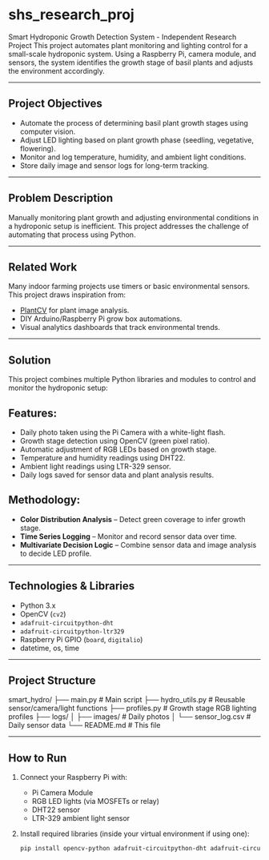 # shs_research_proj
Smart Hydroponic Growth Detection System - Independent Research Project
This project automates plant monitoring and lighting control for a small-scale hydroponic system. Using a Raspberry Pi, camera module, and sensors, the system identifies the growth stage of basil plants and adjusts the environment accordingly.

---

## Project Objectives

- Automate the process of determining basil plant growth stages using computer vision.
- Adjust LED lighting based on plant growth phase (seedling, vegetative, flowering).
- Monitor and log temperature, humidity, and ambient light conditions.
- Store daily image and sensor logs for long-term tracking.

---

## Problem Description

Manually monitoring plant growth and adjusting environmental conditions in a hydroponic setup is inefficient. This project addresses the challenge of automating that process using Python.

---

## Related Work

Many indoor farming projects use timers or basic environmental sensors. This project draws inspiration from:
- [PlantCV](https://plantcv.danforthcenter.org/) for plant image analysis.
- DIY Arduino/Raspberry Pi grow box automations.
- Visual analytics dashboards that track environmental trends.

---

## Solution

This project combines multiple Python libraries and modules to control and monitor the hydroponic setup:

## Features:
- Daily photo taken using the Pi Camera with a white-light flash.
- Growth stage detection using OpenCV (green pixel ratio).
- Automatic adjustment of RGB LEDs based on growth stage.
- Temperature and humidity readings using DHT22.
- Ambient light readings using LTR-329 sensor.
- Daily logs saved for sensor data and plant analysis results.

## Methodology:
- **Color Distribution Analysis** – Detect green coverage to infer growth stage.
- **Time Series Logging** – Monitor and record sensor data over time.
- **Multivariate Decision Logic** – Combine sensor data and image analysis to decide LED profile.

---

## Technologies & Libraries

- Python 3.x
- OpenCV (`cv2`)
- `adafruit-circuitpython-dht`
- `adafruit-circuitpython-ltr329`
- Raspberry Pi GPIO (`board`, `digitalio`)
- datetime, os, time

---

## Project Structure
smart_hydro/
├── main.py                # Main script
├── hydro_utils.py         # Reusable sensor/camera/light functions
├── profiles.py            # Growth stage RGB lighting profiles
├── logs/
│   ├── images/            # Daily photos
│   └── sensor_log.csv     # Daily sensor data
└── README.md              # This file

---

## How to Run

1. Connect your Raspberry Pi with:
   - Pi Camera Module
   - RGB LED lights (via MOSFETs or relay)
   - DHT22 sensor
   - LTR-329 ambient light sensor

2. Install required libraries (inside your virtual environment if using one):
   ```bash
   pip install opencv-python adafruit-circuitpython-dht adafruit-circuitpython-ltr329
